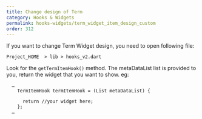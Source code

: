```yaml
---
title: Change design of Term
category: Hooks & Widgets
permalink: hooks-widgets/term_widget_item_design_custom
order: 312
---
```


If you want to change Term Widget design, you need to open following file:

`Project_HOME  > lib > hooks_v2.dart`

Look for the `getTermItemHook()` method. The metaDataList list is provided to you, return the widget that you want to show. eg: 
```
  …
    TermItemHook termItemHook = (List metaDataList) {

      return //your widget here;
    };
  …
```

